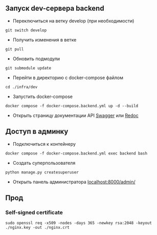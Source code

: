 ## Запуск dev-сервера backend
- Переключиться на ветку develop (при необходимости)
```
git switch develop
```
- Получить изменения в ветке
```
git pull
```
- Обновить подмодули
```
git submodule update
```
- Перейти в директорию с docker-compose файлом
```
cd ./infra/dev
```
- Запустить docker-compose
```
docker compose -f docker-compose.backend.yml up -d --build
```

- Открыть страницу документации API [Swagger](http://localhost:8000/api/v1/swagger/) или [Redoc](http://localhost:8000/api/v1/redoc/)

## Доступ в админку
- Подключиться к контейнеру
```
docker compose -f docker-compose.backend.yml exec backend bash
```
- Создать суперпользователя
```
python manage.py createsuperuser
```
- Открыть панель администратора [localhost:8000/admin/](http://localhost:8000/admin/)


## Прод

### Self-signed certificate
```
sudo openssl req -x509 -nodes -days 365 -newkey rsa:2048 -keyout ./nginx.key -out ./nginx.crt
```